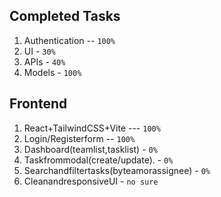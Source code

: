 ## Completed Tasks

1. Authentication -- `100%`
2. UI - `30%`
3. APIs - `40%`
4. Models - `100%`

## Frontend

1. React+TailwindCSS+Vite --- `100%`
2. Login/Registerform -- `100%`
3. Dashboard(teamlist,tasklist) - `0%`
4. Taskfrommodal(create/update). - `0%`
5. Searchandfiltertasks(byteamorassignee) - `0%`
6. CleanandresponsiveUI  - `no sure`
